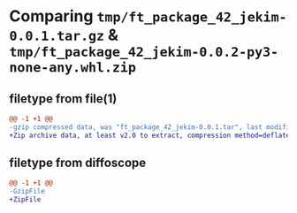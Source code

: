 # Comparing `tmp/ft_package_42_jekim-0.0.1.tar.gz` & `tmp/ft_package_42_jekim-0.0.2-py3-none-any.whl.zip`

## filetype from file(1)

```diff
@@ -1 +1 @@
-gzip compressed data, was "ft_package_42_jekim-0.0.1.tar", last modified: Wed May  3 16:57:20 2023, max compression
+Zip archive data, at least v2.0 to extract, compression method=deflate
```

## filetype from diffoscope

```diff
@@ -1 +1 @@
-GzipFile
+ZipFile
```

